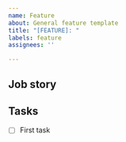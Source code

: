 ```yaml
---
name: Feature
about: General feature template
title: "[FEATURE]: "
labels: feature
assignees: ''

---
```


## Job story

<!-- Job story goes here -->

## Tasks

-  [ ] First task

